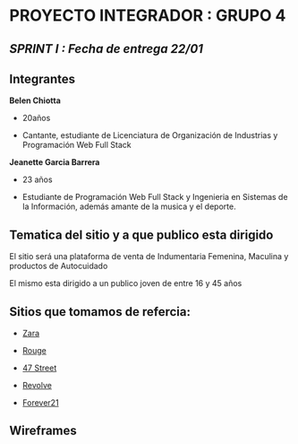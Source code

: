 # PROYECTO INTEGRADOR : GRUPO 4
<!--nombre del proyecto, se podria poner el logo-->

## ***SPRINT I : Fecha de entrega 22/01***

## Integrantes

**Belen Chiotta**

- 20años
<!--breve descripción-->
- Cantante, estudiante de Licenciatura de Organización de Industrias y Programación Web Full Stack 
 
**Jeanette Garcia Barrera**
- 23 años
<!--breve descripción-->
- Estudiante de Programación Web Full Stack y Ingenieria en Sistemas de la Información, además amante de la musica y el deporte.

## Tematica del sitio y a que publico esta dirigido

El sitio será una plataforma de venta de Indumentaria Femenina, Maculina y productos de Autocuidado

El mismo esta dirigido a un publico joven de entre 16 y 45 años

## Sitios que tomamos de refercia:
- [Zara](https://www.zara.com/ar/)
<!--razon de elección-->
- [Rouge](https://www.perfumeriasrouge.com/)
<!--razon de elección e ideas -->
- [47 Street](https://www.47street.com.ar/)
<!--razon de elección-->
- [Revolve](https://www.revolve.com/)
<!--razon de elección-->
- [Forever21](https://www.forever21.com/)
<!--razon de elección-->

## Wireframes




